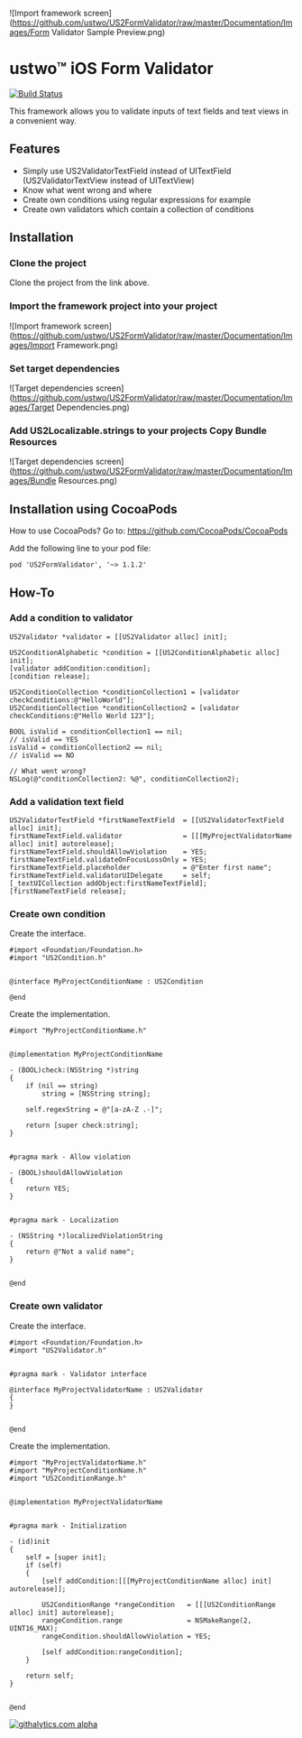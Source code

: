 ![Import framework screen](https://github.com/ustwo/US2FormValidator/raw/master/Documentation/Images/Form Validator Sample Preview.png)

ustwo™ iOS Form Validator
=========================

[![Build Status](https://travis-ci.org/ustwo/US2FormValidator.png?branch=master)](https://travis-ci.org/ustwo/US2FormValidator)

This framework allows you to validate inputs of text fields and text views in a convenient way.

Features
--------

* Simply use US2ValidatorTextField instead of UITextField (US2ValidatorTextView instead of UITextView)
* Know what went wrong and where
* Create own conditions using regular expressions for example
* Create own validators which contain a collection of conditions

Installation
------------

### Clone the project

Clone the project from the link above.

### Import the framework project into your project

![Import framework screen](https://github.com/ustwo/US2FormValidator/raw/master/Documentation/Images/Import Framework.png)

### Set target dependencies

![Target dependencies screen](https://github.com/ustwo/US2FormValidator/raw/master/Documentation/Images/Target Dependencies.png)

### Add US2Localizable.strings to your projects Copy Bundle Resources

![Target dependencies screen](https://github.com/ustwo/US2FormValidator/raw/master/Documentation/Images/Bundle Resources.png)

Installation using CocoaPods
----------------------------

How to use CocoaPods? Go to:
https://github.com/CocoaPods/CocoaPods

Add the following line to your pod file:

    pod 'US2FormValidator', '~> 1.1.2'

How-To
------

### Add a condition to validator

    US2Validator *validator = [[US2Validator alloc] init];
    
    US2ConditionAlphabetic *condition = [[US2ConditionAlphabetic alloc] init];
    [validator addCondition:condition];
    [condition release];
    
    US2ConditionCollection *conditionCollection1 = [validator checkConditions:@"HelloWorld"];
    US2ConditionCollection *conditionCollection2 = [validator checkConditions:@"Hello World 123"];
    
    BOOL isValid = conditionCollection1 == nil;                                                  // isValid == YES
    isValid = conditionCollection2 == nil;                                                       // isValid == NO
    
    // What went wrong?
    NSLog(@"conditionCollection2: %@", conditionCollection2);

### Add a validation text field

    US2ValidatorTextField *firstNameTextField  = [[US2ValidatorTextField alloc] init];
    firstNameTextField.validator               = [[[MyProjectValidatorName alloc] init] autorelease];
    firstNameTextField.shouldAllowViolation    = YES;
    firstNameTextField.validateOnFocusLossOnly = YES;
    firstNameTextField.placeholder             = @"Enter first name";
    firstNameTextField.validatorUIDelegate     = self;
    [_textUICollection addObject:firstNameTextField];
    [firstNameTextField release];

### Create own condition

Create the interface.

	#import <Foundation/Foundation.h>
	#import "US2Condition.h"
	
	
	@interface MyProjectConditionName : US2Condition
	
	@end

Create the implementation.

	#import "MyProjectConditionName.h"
	
	
	@implementation MyProjectConditionName

	- (BOOL)check:(NSString *)string
	{
		if (nil == string)
			string = [NSString string];
		
		self.regexString = @"[a-zA-Z .-]";
		
		return [super check:string];
	}
	
	
	#pragma mark - Allow violation
	
	- (BOOL)shouldAllowViolation
	{
		return YES;
	}
	
	
	#pragma mark - Localization
	
	- (NSString *)localizedViolationString
	{
		return @"Not a valid name";
	}
	
	
	@end

### Create own validator

Create the interface.

	#import <Foundation/Foundation.h>
	#import "US2Validator.h"
	
	
	#pragma mark - Validator interface
	
	@interface MyProjectValidatorName : US2Validator
	{
	}
	
	
	@end

Create the implementation.

	#import "MyProjectValidatorName.h"
	#import "MyProjectConditionName.h"
	#import "US2ConditionRange.h"
	
	
	@implementation MyProjectValidatorName
	
	
	#pragma mark - Initialization
	
	- (id)init
	{
		self = [super init];
		if (self)
		{
			[self addCondition:[[[MyProjectConditionName alloc] init] autorelease]];
			
			US2ConditionRange *rangeCondition   = [[[US2ConditionRange alloc] init] autorelease];
			rangeCondition.range                = NSMakeRange(2, UINT16_MAX);
			rangeCondition.shouldAllowViolation = YES;
			
			[self addCondition:rangeCondition];
		}
		
		return self;
	}
	
	
	@end
	
[![githalytics.com alpha](https://cruel-carlota.pagodabox.com/5c7741973650e3249271c084dcfd36e2 "githalytics.com")](http://githalytics.com/ustwo/US2FormValidator)